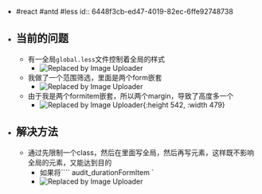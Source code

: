 - #react #antd #less
  id:: 6448f3cb-ed47-4019-82ec-6ffe92748738
- ## 当前的问题
	- 有一全局`global.less`文件控制着全局的样式
		- ![Replaced by Image Uploader](https://s2.loli.net/2023/04/26/kVcrxF8dEhHsPtn.png)
	- 我做了一个范围筛选，里面是两个form嵌套
		- ![Replaced by Image Uploader](https://s2.loli.net/2023/04/26/o7lFwiJNQqcvuIe.png)
	- 由于我是两个formitem嵌套，所以两个margin，导致了高度多一个
		- ![Replaced by Image Uploader](https://s2.loli.net/2023/04/26/RjaQFlTroXCmgqh.png){:height 542, :width 479}
- ## 解决方法
	- 通过先限制一个class，然后在里面写全局，然后再写元素，这样既不影响全局的元素，又能达到目的
		- 如果将````
		  audit_durationFormItem
		  `
		- ![Replaced by Image Uploader](https://s2.loli.net/2023/04/26/tE4yqQdrLM6wZOc.png)